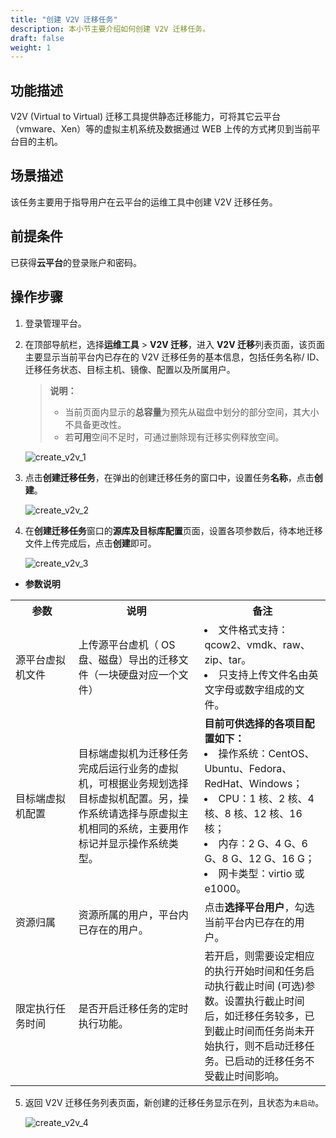 ```yaml
---
title: "创建 V2V 迁移任务"
description: 本小节主要介绍如何创建 V2V 迁移任务。
draft: false
weight: 1
---
```


## 功能描述

V2V (Virtual to Virtual) 迁移工具提供静态迁移能力，可将其它云平台（vmware、Xen）等的虚拟主机系统及数据通过 WEB 上传的方式拷贝到当前平台目的主机。


## 场景描述

该任务主要用于指导用户在云平台的运维工具中创建 V2V 迁移任务。

## 前提条件

已获得**云平台**的登录账户和密码。

## 操作步骤

1. 登录管理平台。

2. 在顶部导航栏，选择**运维工具** > **V2V 迁移**，进入 **V2V 迁移**列表页面，该页面主要显示当前平台内已存在的 V2V 迁移任务的基本信息，包括任务名称/ ID、迁移任务状态、目标主机、镜像、配置以及所属用户。

   > **说明：**
   >
   > - 当前页面内显示的**总容量**为预先从磁盘中划分的部分空间，其大小不具备更改性。
   > - 若**可用**空间不足时，可通过删除现有迁移实例释放空间。

   ![create_v2v_1](../../_images/create_v2v_1.png)

3. 点击**创建迁移任务**，在弹出的创建迁移任务的窗口中，设置任务**名称**，点击**创建**。

   ![create_v2v_2](../../_images/create_v2v_2.png)


4. 在**创建迁移任务**窗口的**源库及目标库配置**页面，设置各项参数后，待本地迁移文件上传完成后，点击**创建**即可。

   ![create_v2v_3](../../_images/create_v2v_3.png)

  - **参数说明**

   <table>
   <tr>
   <th style="width:20%">参数</th>
   <th style="width:40%">说明</th>
   <th style="width:40%">备注</th> 
   </tr>
   <tr>
    <td> 源平台虚拟机文件</td>
    <td> 上传源平台虚机（ OS 盘、磁盘）导出的迁移文件（一块硬盘对应一个文件）</td>
    <td> 
    <li>文件格式支持：qcow2、vmdk、raw、zip、tar。</li>
    <li>只支持上传文件名由英文字母或数字组成的文件。</li>
    </td>
   </tr>
   <tr>
    <td>目标端虚拟机配置</td>
    <td>
    目标端虚拟机为迁移任务完成后运行业务的虚拟机，可根据业务规划选择目标虚拟机配置。另，操作系统请选择与原虚拟主机相同的系统，主要用作标记并显示操作系统类型。
    </td>
    <td>
    <b>目前可供选择的各项目配置如下：</b>
    <li>操作系统：CentOS、Ubuntu、Fedora、RedHat、Windows；</li>
    <li>CPU：1 核、2 核、4 核、8 核、12 核、16 核；</li>   
    <li>内存：2 G、4 G、6 G、8 G、12 G、16 G；</li>
    <li>网卡类型：virtio 或 e1000。</li>
    </td>
   </tr>
   <tr>
    <td>资源归属</td>
    <td>资源所属的用户，平台内已存在的用户。</td>
    <td>
    点击<b>选择平台用户</b>，勾选当前平台内已存在的用户。
    </td>
   </tr>
   <tr>
    <td>限定执行任务时间</td>
    <td> 是否开启迁移任务的定时执行功能。</td>
    <td>若开启，则需要设定相应的执行开始时间和任务启动执行截止时间 (可选)参数。设置执行截止时间后，如迁移任务较多，已到截止时间而任务尚未开始执行，则不启动迁移任务。已启动的迁移任务不受截止时间影响。</td>
   </tr>
   </table>

5. 返回 V2V 迁移任务列表页面，新创建的迁移任务显示在列，且状态为`未启动`。

   ![create_v2v_4](../../_images/create_v2v_4.png)


